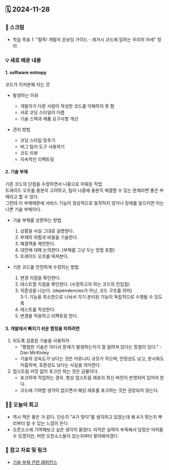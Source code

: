 ## 🗓️ 2024-11-28

### 🐌 스크럼

- 학습 목표 1. "필독! 개발자 온보딩 가이드 - 레거시 코드에 임하는 우리의 자세" 정리

### 💡 새로 배운 내용

#### 1. software entropy <br />

코드가 지저분해 지는 것

- 발생하는 이유

  - 개발자가 다른 사람이 작성한 코드를 이해하지 못 함
  - 서로 코딩 스타일이 다름
  - 기술 스택과 제품 요구사항 개선

- 관리 방법
  - 코딩 스타일 맞추기
  - 버그 탐지 도구 사용하기
  - 코드 리뷰
  - 지속적인 리팩토링

#### 2. 기술 부채

기존 코드의 단점을 수정하면서 나중으로 미뤄둔 작업 <br />
트레이드 오프를 충분히 고려하고, 팀이 나중에 충분히 해결할 수 있는 문제라면 좋은 부채라고 할 수 있다. <br />
그런데 이 부채때문에 서비스 기능이 정상적으로 동작하지 않거나 장애를 일으키면 이는 나쁜 기술 부채이다. <br />

- 기술 부채를 상환하는 방법

  1. 상황을 사실 그대로 설명한다.
  2. 부채의 위험과 비용을 기술한다.
  3. 해결책을 제안한다.
  4. 대안에 대해 논의한다. (부채를 그냥 두는 방법 포함)
  5. 트레이드 오프를 따져본다.

- 기존 코드를 안전하게 수정하는 방법

  1. 변경 지점을 확인한다.
  2. 테스트할 지점을 확인한다. (수정하고자 하는 코드의 진입점)
  3. 의존성을 나눈다. (dependencies가 아닌, 코드 구조를 의미) <br />
     3-1. 기능을 최소한으로 나눠서 각기 분리된 기능이 독립적으로 수행될 수 있도록
  4. 테스트를 작성한다.
  5. 변경을 적용하고 리팩토링 한다.

#### 3. 개발에서 빠지기 쉬운 함정을 피하려면

1. 되도록 검증된 기술을 사용하자
   - "평범한 기술은 어디서 문제가 발생하는지가 잘 알려져 있다는 장점이 있다." - Dan McKinley
   - 기술의 성숙도가 낮다는 것은 커뮤니티 규모가 작으며, 안정성도 낮고, 문서화도 미흡하며, 호환성도 낮다는 사실을 의미한다.
2. 업스트림 커밋 없이 포크만 하는 것은 금물이다.
   - 포크하여 작업하는 경우, 항상 업스트림 레포의 최신 버전이 반영되어 있어야 한다.
   - 코드에 기여할 생각이 없으면서 해당 레포를 포크하는 것은 권장되지 않는다.

### 👏🏻 오늘의 회고

- 역시 책은 좋은 거 같다. 단순히 "A가 맞다"를 생각하고 있었는데 왜 A가 맞는지 뿌리부터 알 수 있는 느낌이 든다.
- 오픈소스에 기여해보고 싶은 생각이 들었다. 아직은 실력이 부족해서 당장은 어려울 수 있겠지만, 어떤 오픈소스들이 있는지부터 찾아봐야겠다

### 🔗 참고 자료 및 링크

- [기술 부채 관련 레퍼런스](https://insight.infograb.net/blog/2024/06/05/technical-debt-return/)
